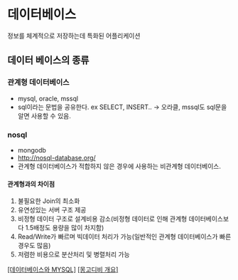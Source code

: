 # 데이터베이스
정보를 체계적으로 저장하는데 특화된 어플리케이션

## 데이터 베이스의 종류
### 관계형 데이터베이스
  * mysql, oracle, mssql
  *  sql이라는 문법을 공유한다. ex SELECT, INSERT.. -> 오라클, mssql도 sql문을 알면 사용할 수 있음.
  
### nosql
  * mongodb
  * http://nosql-database.org/
  * 관계형 데이터베이스가 적합하지 않은 경우에 사용하는 비관계형 데이터베이스.
#### 관계형과의 차이점  
1) 불필요한 Join의 최소화
2) 유연성있는 서버 구조 제공
3) 비정형 데이터 구조로 설계비용 감소(비정형 데이터로 인해 관계형 데이터베이스보다 1.5배정도 용량을 많이 차지함)
4) Read/Write가 빠르며 빅데이터 처리가 가능(일반적인 관계형 데이터베이스가 빠른 경우도 많음)
5) 저렴한 비용으로 분산처리 및 병렬처리 가능

[[데이터베이스와 MYSQL]](https://opentutorials.org/course/195/1399)
[[몽고디비 개요]](https://cionman.tistory.com/44)
